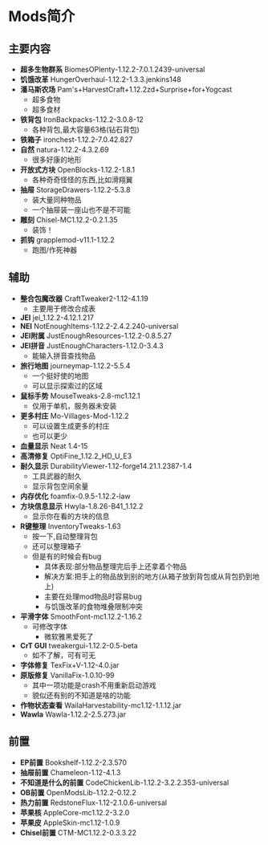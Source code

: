 # Mods简介
## 主要内容		
- **超多生物群系**	BiomesOPlenty-1.12.2-7.0.1.2439-universal
- **饥饿改革**	HungerOverhaul-1.12.2-1.3.3.jenkins148
- **潘马斯农场** Pam's+HarvestCraft+1.12.2zd+Surprise+for+Yogcast
  - 超多食物
  - 超多食材
- **铁背包**	IronBackpacks-1.12.2-3.0.8-12
  - 各种背包,最大容量63格(钻石背包)
- **铁箱子**	ironchest-1.12.2-7.0.42.827
- **自然**	natura-1.12.2-4.3.2.69
  - 很多好康的地形
- **开放式方块**	OpenBlocks-1.12.2-1.8.1 
  - 各种奇奇怪怪的东西,比如滑翔翼
- **抽屉**	StorageDrawers-1.12.2-5.3.8	
  - 装大量同种物品
  - 一个抽屉装一座山也不是不可能
- **雕刻**	Chisel-MC1.12.2-0.2.1.35	
  - 装饰！
- **抓钩**	grapplemod-v11.1-1.12.2	
  - 跑图/作死神器
## 辅助		
- **整合包魔改器**	CraftTweaker2-1.12-4.1.19
  - 主要用于修改合成表	
- **JEI**	jei_1.12.2-4.12.1.217	
- **NEI**	NotEnoughItems-1.12.2-2.4.2.240-universal	
- **JEI附属**	JustEnoughResources-1.12.2-0.8.5.27	
- **JEI拼音**	JustEnoughCharacters-1.12.0-3.4.3
  - 能输入拼音查找物品
- **旅行地图**	journeymap-1.12.2-5.5.4
  - 一个挺好使的地图
  - 可以显示探索过的区域
- **鼠标手势**	MouseTweaks-2.8-mc1.12.1	
  - 仅用于单机，服务器未安装
- **更多村庄**	Mo-Villages-Mod-1.12.2
  - 可以设置生成更多的村庄
  - 也可以更少	
- **血量显示**	Neat 1.4-15	
- **高清修复**	OptiFine_1.12.2_HD_U_E3	
- **耐久显示**	DurabilityViewer-1.12-forge14.21.1.2387-1.4
  - 工具武器的耐久
  - 显示背包空间余量
- **内存优化**	foamfix-0.9.5-1.12.2-law	
- **方块信息显示**	Hwyla-1.8.26-B41_1.12.2
  - 显示你在看的方块的信息	
- **R键整理**	InventoryTweaks-1.63
  - 按一下,自动整理背包
  - 还可以整理箱子
  - 但是有的时候会有bug
    - 具体表现:部分物品整理完后手上还拿着个物品
    - 解决方案:把手上的物品放到别的地方(从箱子放到背包或从背包扔到地上)
    - 主要在处理mod物品时容易bug
    - 与饥饿改革的食物堆叠限制冲突
- **平滑字体**	SmoothFont-mc1.12.2-1.16.2	
  - 可修改字体
    - 微软雅黑爱死了
- **CrT GUI**	tweakergui-1.12.2-0.5-beta	
  - 如不了解，可有可无
- **字体修复** TexFix+V-1.12-4.0.jar
- **原版修复**	VanillaFix-1.0.10-99	
	- 其中一项功能是crash不用重新启动游戏
	- 貌似还有别的不知道是啥的功能
- **作物状态查看** WailaHarvestability-mc1.12-1.1.12.jar
- **Wawla** Wawla-1.12.2-2.5.273.jar
## 前置		
- **EP前置**	Bookshelf-1.12.2-2.3.570	
- **抽屉前置**	Chameleon-1.12-4.1.3	
- **不知道是什么的前置**	CodeChickenLib-1.12.2-3.2.2.353-universal		
- **OB前置**	OpenModsLib-1.12.2-0.12.2	
- **热力前置**	RedstoneFlux-1.12-2.1.0.6-universal	
- **苹果核**	AppleCore-mc1.12.2-3.2.0	
- **苹果皮**	AppleSkin-mc1.12-1.0.9	
- **Chisel前置**	CTM-MC1.12.2-0.3.3.22	
